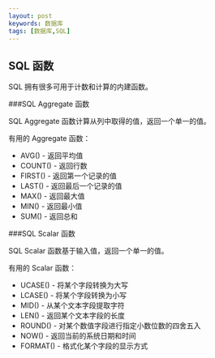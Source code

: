 ```yaml
---
layout: post
keywords: 数据库
tags: [数据库,SQL]
---
```


SQL 函数
-------------------
SQL 拥有很多可用于计数和计算的内建函数。

###SQL Aggregate 函数

SQL Aggregate 函数计算从列中取得的值，返回一个单一的值。

有用的 Aggregate 函数：

* AVG() - 返回平均值
* COUNT() - 返回行数
* FIRST() - 返回第一个记录的值
* LAST() - 返回最后一个记录的值
* MAX() - 返回最大值
* MIN() - 返回最小值
* SUM() - 返回总和

###SQL Scalar 函数

SQL Scalar 函数基于输入值，返回一个单一的值。

有用的 Scalar 函数：

* UCASE() - 将某个字段转换为大写
* LCASE() - 将某个字段转换为小写
* MID() - 从某个文本字段提取字符
* LEN() - 返回某个文本字段的长度
* ROUND() - 对某个数值字段进行指定小数位数的四舍五入
* NOW() - 返回当前的系统日期和时间
* FORMAT() - 格式化某个字段的显示方式